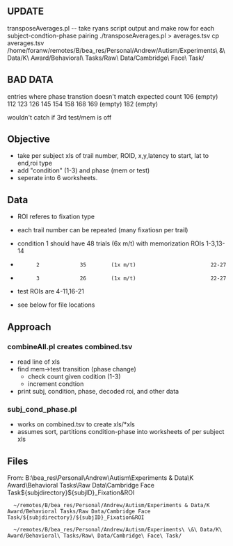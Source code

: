 ## UPDATE ##
transposeAverages.pl  -- take ryans script output and make row for each subject-condtion-phase pairing
./transposeAverages.pl > averages.tsv
cp averages.tsv /home/foranw/remotes/B/bea\_res/Personal/Andrew/Autism/Experiments\ \&\ Data/K\ Award/Behavioral\ Tasks/Raw\ Data/Cambridge\ Face\ Task/

## BAD DATA ##
entries where phase transtion doesn't match expected count
    106 (empty)
    112
    123
    126
    145
    154
    158
    168
    169 (empty)
    182 (empty)

wouldn't catch if 3rd test/mem is off

## Objective ##
* take per subject xls of trail number, ROID, x,y,latency to start, lat to end,roi type
* add "condition" (1-3) and phase (mem or test)
* seperate into 6 worksheets.

## Data ##

* ROI referes to fixation type
* each trail number can be repeated  (many fixatiosn per trail)

* condition 1 should have 48 trials (6x m/t) with memorization ROIs 1-3,13-14
*           2             35        (1x m/t)                        22-27
*           3             26        (1x m/t)                        22-27

* test ROIs are 4-11,16-21

- see below for file locations


## Approach ##

### combineAll.pl creates combined.tsv ###

* read line of xls
* find mem->test transition (phase change)
    - check count given codition (1-3)
    - increment condtion 
* print subj, condition, phase, decoded roi, and other data

### subj_cond_phase.pl ###
* works on combined.tsv to create xls/*xls
* assumes sort, partitions condition-phase into worksheets of per subject xls

## Files ##
From:
      B:\bea_res\Personal\Andrew\Autism\Experiments & Data\K Award\Behavioral Tasks\Raw Data\Cambridge Face Task\${subjdirectory}\${subjID}_Fixation&ROI

      ~/remotes/B/bea_res/Personal/Andrew/Autism/Experiments & Data/K Award/Behavioral Tasks/Raw Data/Cambridge Face Task/${subjdirectory}/${subjID}_Fixation&ROI

      ~/remotes/B/bea_res/Personal/Andrew/Autism/Experiments\ \&\ Data/K\ Award/Behavioral\ Tasks/Raw\ Data/Cambridge\ Face\ Task/
 
